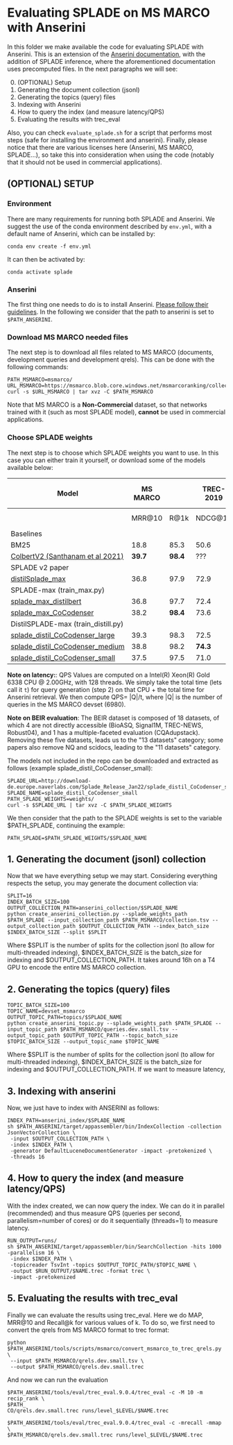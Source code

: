 # Evaluating SPLADE on MS MARCO with Anserini

In this folder we make available the code for evaluating SPLADE with Anserini. This is an extension of the [Anserini documentation](https://github.com/castorini/anserini/blob/master/docs/experiments-msmarco-passage-splade-v2.md), with the addition of SPLADE inference, where the aforementioned documentation uses precomputed files. In the next paragraphs we will see:

0. (OPTIONAL) Setup 
1. Generating the document collection (jsonl)
2. Generating the topics (query) files
3. Indexing with Anserini
4. How to query the index (and measure latency/QPS)
5. Evaluating the results with trec_eval

Also, you can check `evaluate_splade.sh` for a script that performs most steps (safe for installing the environment and anserini). Finally, please notice that there are various licenses here (Anserini, MS MARCO, SPLADE...), so take this into consideration when using the code (notably that it should not be used in commercial applications).

## (OPTIONAL) SETUP

### Environment

There are many requirements for running both SPLADE and Anserini. We suggest the use of the conda environment described by `env.yml`, with a default name of Anserini, which can be installed by:

```
conda env create -f env.yml
```

It can then be activated by:

```
conda activate splade
```

### Anserini

The first thing one needs to do is to install Anserini. [Please follow their guidelines](https://github.com/castorini/anserini). In the following we consider that the path to anserini is set to `$PATH_ANSERINI`.

### Download MS MARCO needed files

The next step is to download all files related to MS MARCO (documents, development queries and development qrels). This can be done with the following commands:

```
PATH_MSMARCO=msmarco/
URL_MSMARCO=https://msmarco.blob.core.windows.net/msmarcoranking/collectionandqueries.tar.gz
curl -s $URL_MSMARCO | tar xvz -C $PATH_MSMARCO
```

Note that MS MARCO is a **Non-Commercial** dataset, so that networks trained with it (such as most SPLADE model), **cannot** be used in commercial applications.

### Choose SPLADE weights

The next step is to choose which SPLADE weights you want to use. In this case you can either train it yourself, or download some of the models available below:


| Model                                             |        MS MARCO |      | TREC-2019 | BEIR   NDCG@10 |             | FLOPS | Index size (Gb) | Anserini+Pytorch |
|---------------------------------------------------|-----------------|------|-----------|----------------|-------------|-------|-----------------|------------------|
|                                                   | MRR@10          | R@1k | NDCG@10   | 13 datasets    | 11 datasets |       |                 | QPS on CPU       |
| Baselines                                         |                 |      |           |                |             |       |                 |                  |
| BM25                                              | 18.8            | 85.3 | 50.6      | 43.7           | 47.6        | ???   | **0.5**             | **480**              |
| [ColbertV2 (Santhanam et al   2021)]()            | **39.7**            | **98.4** | ???       | 49.7           | 52.5        | ???   | 20              | ???              |
| SPLADE   v2 paper                                 |                 |      |           |                |             |       |                 |                  |
| [distilSplade_max](https://github.com/naver/splade/tree/main/weights/distilsplade_max)                                  | 36.8            | 97.9 | 72.9      | 49.9           | 52.7        | 3.82  | 4.8             | 22               |
| SPLADE-max (train_max.py)                         |                 |      |           |                |             |       |                 |                  |
| [splade_max_distilbert](http://download-de.europe.naverlabs.com/Splade_Release_Jan22/splade_max_distilbert.tar.gz)                             | 36.8            | 97.7 | 72.4      | 48.7           | 51.5        | 1.14  | 3.2             | 48               |
| [splade_max_CoCodenser](http://download-de.europe.naverlabs.com/Splade_Release_Jan22/splade_distil_CoCodenser_large.tar.gz)                             | 38.2            | **98.4** | 73.6      | 50.2           | **53.1**        | 1.48  | 3.1             | 30               |
| DistilSPLADE-max (train_distill.py)               |                 |      |           |                |             |       |                 |                  |
| [splade_distil_CoCodenser_large](http://download-de.europe.naverlabs.com/Splade_Release_Jan22/splade_distil_CoCodenser_large.tar.gz)                    | 39.3            | 98.3 | 72.5      | 50.1           | 52.8        | 5.35  | 5.9             | 17               |
| [splade_distil_CoCodenser_medium](http://download-de.europe.naverlabs.com/Splade_Release_Jan22/splade_distil_CoCodenser_medium.tar.gz)                   | 38.8            | 98.2 | **74.3**      | **50.3**           | **53.1**        | 1.96  | 3.2             | 29               |
| [splade_distil_CoCodenser_small](http://download-de.europe.naverlabs.com/Splade_Release_Jan22/splade_distil_CoCodenser_small.tar.gz)                    | 37.5            | 97.5 | 71.0      | 46.4           | 48.9        | **0.42**  | 2.0             | 83               |


**Note on latency:**: QPS Values are computed on a Intel(R) Xeon(R) Gold 6338 CPU @ 2.00GHz, with 128 threads. We simply take the total time (lets call it `t`) for query generation (step 2) on that CPU + the total time for Anserini retrieval. We then compute QPS= |Q|/t, where |Q| is the number of queries in the MS MARCO devset (6980).

**Note on BEIR evaluation**: The BEIR dataset is composed of 18 datasets, of which 4 are not directly accessible (BioASQ, Signal1M, TREC-NEWS, Robust04), and 1 has a multiple-faceted evaluation (CQAdupstack). Removing these five datasets, leads us to the "13 datasets" category; some papers also remove NQ and scidocs, leading to the "11 datasets" category.

The models not included in the repo can be downloaded and extracted as follows (example splade_distil_CoCodenser_small):

```
SPLADE_URL=http://download-de.europe.naverlabs.com/Splade_Release_Jan22/splade_distil_CoCodenser_small.tar.gz
SPLADE_NAME=splade_distil_CoCodenser_small
PATH_SPLADE_WEIGHTS=weights/
curl -s $SPLADE_URL | tar xvz -C $PATH_SPLADE_WEIGHTS
```

We then consider that the path to the SPLADE weights is set to the variable $PATH_SPLADE, continuing the example:

```
PATH_SPLADE=$PATH_SPLADE_WEIGHTS/$SPLADE_NAME
```

## 1. Generating the document (jsonl) collection

Now that we have everything setup we may start. Considering everything respects the setup, you may generate the document collection via:

```
SPLIT=16
INDEX_BATCH_SIZE=100
OUTPUT_COLLECTION_PATH=anserini_collection/$SPLADE_NAME
python create_anserini_collection.py --splade_weights_path $PATH_SPLADE --input_collection_path $PATH_MSMARCO/collection.tsv --output_collection_path $OUTPUT_COLLECTION_PATH --index_batch_size $INDEX_BATCH_SIZE --split $SPLIT
```

Where $SPLIT is the number of splits for the collection jsonl (to allow for multi-threaded indexing), $INDEX_BATCH_SIZE is the batch_size for indexing and $OUTPUT_COLLECTION_PATH. It takes around 16h on a T4 GPU to encode the entire MS MARCO collection.

## 2. Generating the topics (query) files

```
TOPIC_BATCH_SIZE=100
TOPIC_NAME=devset_msmarco
OUTPUT_TOPIC_PATH=topics/$SPLADE_NAME
python create_anserini_topic.py --splade_weights_path $PATH_SPLADE --input_topic_path $PATH_MSMARCO/queries.dev.small.tsv --output_topic_path $OUTPUT_TOPIC_PATH --topic_batch_size $TOPIC_BATCH_SIZE --output_topic_name $TOPIC_NAME
```

Where $SPLIT is the number of splits for the collection jsonl (to allow for multi-threaded indexing), $INDEX_BATCH_SIZE is the batch_size for indexing and $OUTPUT_COLLECTION_PATH. If we want to measure latency, 

## 3. Indexing with anserini

Now, we just have to index with ANSERINI as follows:

```
INDEX_PATH=anserini_index/$SPLADE_NAME
sh $PATH_ANSERINI/target/appassembler/bin/IndexCollection -collection JsonVectorCollection \
 -input $OUTPUT_COLLECTION_PATH \
 -index $INDEX_PATH \
 -generator DefaultLuceneDocumentGenerator -impact -pretokenized \
 -threads 16
```

## 4. How to query the index (and measure latency/QPS)

With the index created, we can now query the index. We can do it in parallel (recommended) and thus measure QPS (queries per second, parallelism=number of cores) or do it sequentially (threads=1) to measure latency. 

```
RUN_OUTPUT=runs/
sh $PATH_ANSERINI/target/appassembler/bin/SearchCollection -hits 1000 -parallelism 16 \
 -index $INDEX_PATH \
 -topicreader TsvInt -topics $OUTPUT_TOPIC_PATH/$TOPIC_NAME \
 -output $RUN_OUTPUT/$NAME.trec -format trec \
 -impact -pretokenized
```

## 5. Evaluating the results with trec_eval

Finally we can evaluate the results using trec_eval. Here we do MAP, MRR@10 and Recall@k for various values of k. To do so, we first need to convert the qrels from MS MARCO format to trec format:

```
python $PATH_ANSERINI/tools/scripts/msmarco/convert_msmarco_to_trec_qrels.py \
 --input $PATH_MSMARCO/qrels.dev.small.tsv \
 --output $PATH_MSMARCO/qrels.dev.small.trec

```

And now we can run the evaluation

```
$PATH_ANSERINI/tools/eval/trec_eval.9.0.4/trec_eval -c -M 10 -m recip_rank \
$PATH_
CO/qrels.dev.small.trec runs/level_$LEVEL/$NAME.trec

$PATH_ANSERINI/tools/eval/trec_eval.9.0.4/trec_eval -c -mrecall -mmap \
$PATH_MSMARCO/qrels.dev.small.trec runs/level_$LEVEL/$NAME.trec
```

